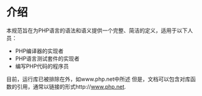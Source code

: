 # 介绍
本规范旨在为PHP语言的语法和语义提供一个完整、简洁的定义，适用于以下人员：
-   PHP编译器的实现者
-   PHP语言测试套件的实现者
-   编写PHP代码的程序员

目前，运行库已被排除在外，如www.php.net中所述
但是，文档可以包含对库函数的引用，通常以链接的形式http://www.php.net.